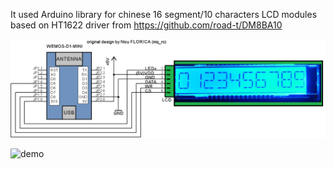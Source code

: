 It used Arduino library for chinese 16 segment/10 characters LCD modules based on HT1622 driver from https://github.com/road-t/DM8BA10

![NTPclock](https://github.com/tehniq3/DM8BA10_LCD_TM1622/blob/main/LCD_DM8BA10_Wemos_D1_schematic.png)

![demo](https://github.com/road-t/DM8BA10/raw/master/assets/DM8BA10.jpeg)
